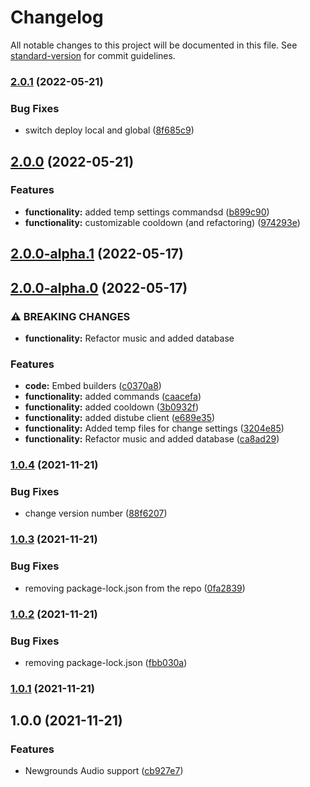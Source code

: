 # Changelog

All notable changes to this project will be documented in this file. See [standard-version](https://github.com/conventional-changelog/standard-version) for commit guidelines.

### [2.0.1](https://github.com/Featyre/D-Bot/compare/v2.0.0...v2.0.1) (2022-05-21)


### Bug Fixes

* switch deploy local and global ([8f685c9](https://github.com/Featyre/D-Bot/commit/8f685c96bba08566a63357006fcf3fedad44c00e))

## [2.0.0](https://github.com/Featyre/D-Bot/compare/v2.0.0-alpha.1...v2.0.0) (2022-05-21)


### Features

* **functionality:** added temp settings commandsd ([b899c90](https://github.com/Featyre/D-Bot/commit/b899c90cc388d6415a5760dcd4e6d28ab57148ac))
* **functionality:** customizable cooldown (and refactoring) ([974293e](https://github.com/Featyre/D-Bot/commit/974293e5dee76a1ba63e32c4cc48db26ccaed266))

## [2.0.0-alpha.1](https://github.com/Featyre/D-Bot/compare/v2.0.0-alpha.0...v2.0.0-alpha.1) (2022-05-17)

## [2.0.0-alpha.0](https://github.com/Featyre/D-Bot/compare/v1.0.4...v2.0.0-alpha.0) (2022-05-17)

### ⚠ BREAKING CHANGES

-   **functionality:** Refactor music and added database

### Features

-   **code:** Embed builders ([c0370a8](https://github.com/Featyre/D-Bot/commit/c0370a8a29eef14e15dfcf64246fa285923f4cf5))
-   **functionality:** added commands ([caacefa](https://github.com/Featyre/D-Bot/commit/caacefa0ec4bfaee0e61b0fa4c87f0ca3619dab6))
-   **functionality:** added cooldown ([3b0932f](https://github.com/Featyre/D-Bot/commit/3b0932fae65380890c1ea3b3629a6c33ab24752f))
-   **functionality:** added distube client ([e689e35](https://github.com/Featyre/D-Bot/commit/e689e3546f32c48c506df755720b20171505a349))
-   **functionality:** Added temp files for change settings ([3204e85](https://github.com/Featyre/D-Bot/commit/3204e858a73cec77cbd9da8f27fa67859eb3dbb9))
-   **functionality:** Refactor music and added database ([ca8ad29](https://github.com/Featyre/D-Bot/commit/ca8ad29dcd2159583d8974daab1bb718dc0a1621))

### [1.0.4](https://github.com/Featyre/D-Bot/compare/v1.0.3...v1.0.4) (2021-11-21)

### Bug Fixes

-   change version number ([88f6207](https://github.com/Featyre/D-Bot/commit/88f620752641188bd613ea784e58e44046c506f3))

### [1.0.3](https://github.com/Featyre/D-Bot/compare/v1.0.2...v1.0.3) (2021-11-21)

### Bug Fixes

-   removing package-lock.json from the repo ([0fa2839](https://github.com/Featyre/D-Bot/commit/0fa283989bc746a273d1f3a3e8dcbd6f537562e6))

### [1.0.2](https://github.com/Featyre/D-Bot/compare/v1.0.1...v1.0.2) (2021-11-21)

### Bug Fixes

-   removing package-lock.json ([fbb030a](https://github.com/Featyre/D-Bot/commit/fbb030aa59f96f18b20dac6385f941af0a5716d9))

### [1.0.1](https://github.com/Featyre/D-Bot/compare/v1.0.0...v1.0.1) (2021-11-21)

## 1.0.0 (2021-11-21)

### Features

-   Newgrounds Audio support ([cb927e7](https://github.com/Featyre/D-Bot/commit/cb927e7d6ca315de1f5df88487b9bc1e1f2851dc))
